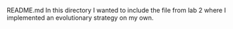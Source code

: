 README.md
In this directory I wanted to include the file from lab 2 where I implemented an evolutionary strategy on my own.
